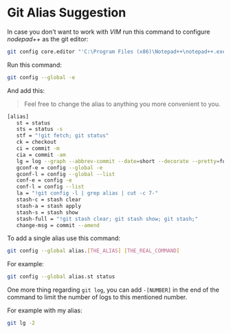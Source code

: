 # Git Alias Suggestion

In case you don't want to work with _VIM_ run this command to configure _nodepad++_ as the git editor:

```bash
git config core.editor "'C:\Program Files (x86)\Notepad++\notepad++.exe' -multiInst -notabbar -nosession -noPlugin"
```

Run this command:

```bash
git config --global -e
```

And add this:

> Feel free to change the alias to anything you more convenient to you.

```bash
[alias]
   st = status
   sts = status -s
   stf = "!git fetch; git status"
   ck = checkout
   ci = commit -m
   cia = commit -am
   lg = log --graph --abbrev-commit --date=short --decorate --pretty=format:'%C(magenta)%h%C(reset) - %C(bold cyan)%ad%C(reset) %C(yellow)%d%C(reset) %s %C(green)%cr %C(bold blue)<%an>%C(reset)'
   gconf-e = config --global -e
   gconf-l = config --global --list
   conf-e = config -e
   conf-l = config --list
   la = "!git config -l | grep alias | cut -c 7-"
   stash-c = stash clear
   stash-a = stash apply
   stash-s = stash show
   stash-full = "!git stash clear; git stash show; git stash;"
   change-msg = commit --amend
```

To add a single alias use this command:

```bash
git config --global alias.[THE_ALIAS] [THE_REAL_COMMAND]
```

For example:

```bash
git config --global alias.st status
```

One more thing regarding `git log`, you can add `-[NUMBER]` in the end of the command to limit the number of logs to this mentioned number.

For example with my alias:
```bash
git lg -2
```
